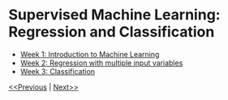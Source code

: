 # Supervised Machine Learning: Regression and Classification
* [Week 1: Introduction to Machine Learning](./week-01/README.md)
* [Week 2: Regression with multiple input variables](./week-02/README.md)
* [Week 3: Classification](./week-03/README.md)

[<<Previous](../README.md) | [Next>>](./week-01/README.md)